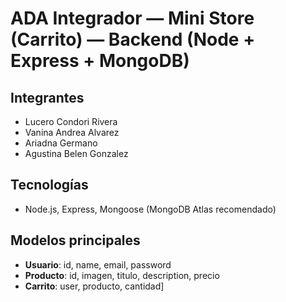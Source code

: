 # ADA Integrador — Mini Store (Carrito) — Backend (Node + Express + MongoDB)

## Integrantes
- Lucero Condori Rivera
- Vanina Andrea Alvarez
- Ariadna Germano
- Agustina Belen Gonzalez

## Tecnologías
- Node.js, Express, Mongoose (MongoDB Atlas recomendado)


## Modelos principales
- **Usuario**: id, name, email, password
- **Producto**: id, imagen, titulo, description, precio
- **Carrito**: user, producto, cantidad]

